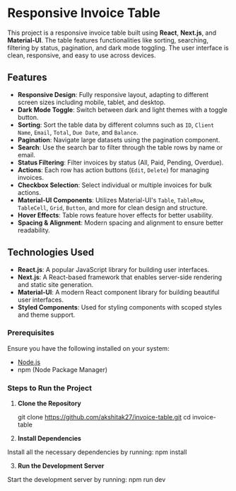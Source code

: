 # Responsive Invoice Table

This project is a responsive invoice table built using **React**, **Next.js**, and **Material-UI**. The table features functionalities like sorting, searching, filtering by status, pagination, and dark mode toggling. The user interface is clean, responsive, and easy to use across devices.

## Features

- **Responsive Design**: Fully responsive layout, adapting to different screen sizes including mobile, tablet, and desktop.
- **Dark Mode Toggle**: Switch between dark and light themes with a toggle button.
- **Sorting**: Sort the table data by different columns such as `ID`, `Client Name`, `Email`, `Total`, `Due Date`, and `Balance`.
- **Pagination**: Navigate large datasets using the pagination component.
- **Search**: Use the search bar to filter through the table rows by name or email.
- **Status Filtering**: Filter invoices by status (All, Paid, Pending, Overdue).
- **Actions**: Each row has action buttons (`Edit`, `Delete`) for managing invoices.
- **Checkbox Selection**: Select individual or multiple invoices for bulk actions.
- **Material-UI Components**: Utilizes Material-UI's `Table`, `TableRow`, `TableCell`, `Grid`, `Button`, and more for clean design and structure.
- **Hover Effects**: Table rows feature hover effects for better usability.
- **Spacing & Alignment**: Modern spacing and alignment to ensure better readability.

## Technologies Used

- **React.js**: A popular JavaScript library for building user interfaces.
- **Next.js**: A React-based framework that enables server-side rendering and static site generation.
- **Material-UI**: A modern React component library for building beautiful user interfaces.
- **Styled Components**: Used for styling components with scoped styles and theme support.


### Prerequisites

Ensure you have the following installed on your system:
- [Node.js](https://nodejs.org/en/download/)
- npm (Node Package Manager)

### Steps to Run the Project

1. **Clone the Repository**

   git clone https://github.com/akshitak27/invoice-table.git
   cd invoice-table
2. **Install Dependencies**

Install all the necessary dependencies by running:
npm install

3. **Run the Development Server**

Start the development server by running:
npm run dev